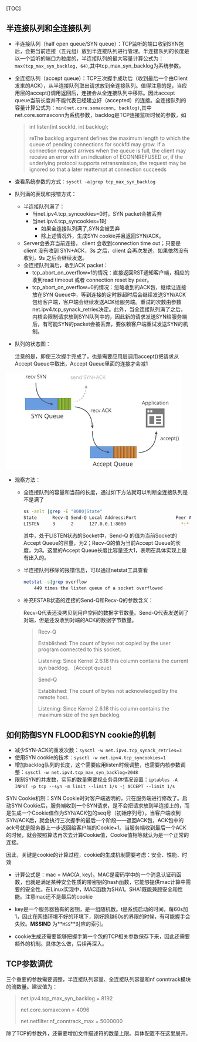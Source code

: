 [TOC]

## 半连接队列和全连接队列

- 半连接队列（half open queue/SYN queue）：TCP监听的端口收到SYN包后，会把当前连接（五元组）放到半连接队列进行管理。半连接队列的长度是以一个监听的端口为粒度的，半连接队列的最大容量计算公式为：`max(tcp_max_syn_backlog, 64)`,其中tcp_max_syn_backlog为系统参数。

- 全连接队列（accept queue）：TCP三次握手成功后（收到最后一个由Client发来的ACK），从半连接队列取出请求放到全连接队列。值得注意的是，当应用层的accept()调用返回后，连接会从全连接队列中移除。因此accept queue当前长度并不能代表已经建立好（accepted）的连接。全连接队列的容量计算公式为：`min(net.core.somaxconn, backlog)`,其中net.core.somaxconn为系统参数，backlog是TCP连接监听时候的参数，如

  > int listen(int sockfd, int backlog);
  >
  > reThe  backlog  argument  defines  the maximum length to which the queue of pending connections for sockfd may grow.  If a connection request arrives when the queue is full, the client may receive an error with an indication of
  >        ECONNREFUSED or, if the underlying protocol supports retransmission, the request may be ignored so that a later reattempt at connection succeeds

- 查看系统参数的方式：`sysctl -a|grep tcp_max_syn_backlog`
- 队列满的表现和报错方式：
  - 半连接队列满了：
    - 当net.ipv4.tcp_syncookies=0时，SYN packet会被丢弃
    - 当net.ipv4.tcp_syncookies=1时
      - 如果全连接队列满了,SYN会被丢弃
      - 除上述情况外，生成SYN cookie并且返回SYN/ACK。
  - Server会丢弃当前连接， client 会收到connection time out；只要是 client 没有收到 SYN+ACK，3s 之后，client 会再次发送，如果依然没有收到，9s 之后会继续发送。
  - 全连接队列满后，收到ACK packet：
    - tcp_abort_on_overflow=1的情况：直接返回RST通知客户端，相应的收到read timeout 或者 connection reset by peer。
    - tcp_abort_on_overflow=0的情况：忽略收到的ACK包，继续让连接放在SYN Queue中，等到连接的定时器超时后会继续发送SYN/ACK包给客户端，客户端会继续发送ACK给服务端。重试的次数由参数net.ipv4.tcp_synack_retries决定。此外，当全连接队列满了之后，内核会限制请求放到SYN队列中的，因此新的请求发送SYN给服务端后，有可能SYN的packet会被丢弃，要依赖客户端重试发送SYN的机制。

- 队列的状态图：

  注意的是，即使三次握手完成了，也是需要应用层调用accept()把请求从Accept Queue中取出，Accept Queue里面的连接才会减1

![img](image/syn-and-accept-queues.png)

- 观察方法：

  - 全连接队列的容量和当前的长度，通过如下方法就可以判断全连接队列是不是满了

    ```bash
    ss -anlt |grep -E "8080|State"
    State      Recv-Q Send-Q Local Address:Port               Peer Address:Port
    LISTEN     3      2      127.0.0.1:8080                     *:*
    ```

    其中，处于LISTEN状态的Socket中，Send-Q 的值为当前Socket的Accept Queue的容量，为2；Recv-Q的值为当前Accept Queue的长度，为3。这里的Accept Queue长度比容量还大1，表明在具体实现上是有出入的。

  - 半连接队列移除的报错信息，可以通过netstat工具查看

    ```bash
    netstat -s|grep overflow
        449 times the listen queue of a socket overflowed
    ```

  - 补充ESTAB状态的连接的Send-Q和Recv-Q的参数含义：

    Recv-Q代表还没拷贝到用户空间的数据字节数量。Send-Q代表发送到了对端，但是还没收到对端的ACK的数据字节数量。

    > Recv-Q
    >
    > Established: The count of bytes not copied by the user program connected to this socket.
    >
    > Listening: Since Kernel 2.6.18 this column contains the current syn backlog. （Accept queue）
    >
    >  
    >
    > Send-Q
    >
    > Established: The count of bytes not acknowledged by the remote host.
    >
    > Listening: Since Kernel 2.6.18 this column contains the maximum size of the syn backlog.



## 如何防御SYN FLOOD和SYN cookie的机制

- 减少SYN-ACK的重发次数：`sysctl -w net.ipv4.tcp_synack_retries=3`
- 使用SYN cookie的技术：`sysctl -w net.ipv4.tcp_syncookies=1`
- 增加backlog队列的长度，这个需要应用listen时候调整，也需要内核参数调整：`sysctl -w net.ipv4.tcp_max_syn_backlog=2048`
- 限制SYN的并发数，实际的数量需要视业务具体情况设置：`iptables -A INPUT -p tcp --syn -m limit --limit 1/s -j ACCEPT --limit 1/s`



SYN Cookie机制：SYN Cookie时对客户端透明的，只在服务端进行修改了。启动SYN Cookie后，服务端收到一个SYN请求，是不会把请求放到半连接上的，而是生成一个Cookie值作为SYN/ACK包的seq号（初始序列号）。当客户端收到SYN/ACK后，就会执行三次握手的最后一个阶段——返回ACK包，ACK包中的ack号就是服务器上一步返回给客户端的Cookie+1。当服务端收到最后一个ACK的时候，就会按照算法再次去计算Cookie值，Cookie值相等就认为是一个正常的连接。

因此，关键是cookie的计算过程，cookie的生成机制需要考虑：安全、性能、时效

- 计算公式是：mac = MAC(A, key)。MAC是密码学中的一个消息认证码函数，也就是满足某种安全性质的带密钥的hash函数，它能够提供mac计算中需要的安全性。在Linux实现中，MAC函数为SHA1。SHA1既能兼顾安全和性能。注意mac还不是最后的cookie

- key是一个服务器独有的密钥，是一组随机数。t是系统启动的时间，每60s加1，因此在网络环境不好的环境下，刚好跨越60s的界限的时候，有可能握手会失败。**MSSIND** 为**`MSS`**对应的索引。

- cookie生成还需要能够把握手第一个包的TCP相关参数保存下来，因此还需要额外的机制。具体怎么做，后续再深入。

  

## TCP参数调优

三个重要的参数需要调整，半连接队列容量、全连接队列容量和nf conntrack模块的流数量。建议值为：

> net.ipv4.tcp_max_syn_backlog = 8192 
>
> net.core.somaxconn = 4096 
>
> net.netfilter.nf_conntrack_max = 5000000

除了TCP的参数外，还需要增加文件描述符的数量上限。具体配置不在这里展开。